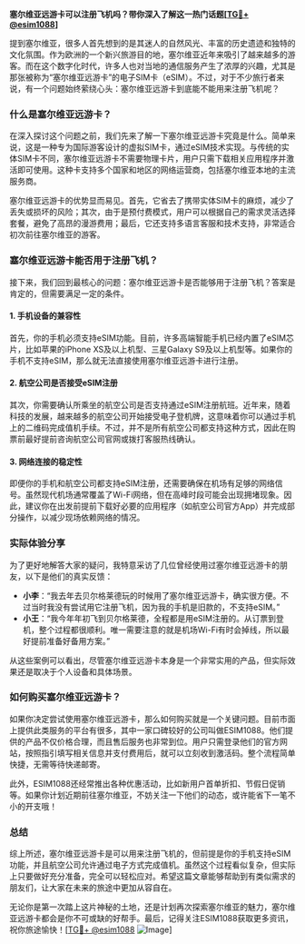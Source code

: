 **塞尔维亚远游卡可以注册飞机吗？带你深入了解这一热门话题[[TG💪+ @esim1088](https://t.me/s/esim1088)]**

提到塞尔维亚，很多人首先想到的是其迷人的自然风光、丰富的历史遗迹和独特的文化氛围。作为欧洲的一个新兴旅游目的地，塞尔维亚近年来吸引了越来越多的游客。而在这个数字化时代，许多人也对当地的通信服务产生了浓厚的兴趣，尤其是那张被称为“塞尔维亚远游卡”的电子SIM卡（eSIM）。不过，对于不少旅行者来说，有一个问题始终萦绕心头：塞尔维亚远游卡到底能不能用来注册飞机呢？

### 什么是塞尔维亚远游卡？

在深入探讨这个问题之前，我们先来了解一下塞尔维亚远游卡究竟是什么。简单来说，这是一种专为国际游客设计的虚拟SIM卡，通过eSIM技术实现。与传统的实体SIM卡不同，塞尔维亚远游卡不需要物理卡片，用户只需下载相关应用程序并激活即可使用。这种卡支持多个国家和地区的网络运营商，包括塞尔维亚本地的主流服务商。

塞尔维亚远游卡的优势显而易见。首先，它省去了携带实体SIM卡的麻烦，减少了丢失或损坏的风险；其次，由于是预付费模式，用户可以根据自己的需求灵活选择套餐，避免了高昂的漫游费用；最后，它还支持多语言客服和技术支持，非常适合初次前往塞尔维亚的游客。

### 塞尔维亚远游卡能否用于注册飞机？

接下来，我们回到最核心的问题：塞尔维亚远游卡是否能够用于注册飞机？答案是肯定的，但需要满足一定的条件。

#### 1. **手机设备的兼容性**
   首先，你的手机必须支持eSIM功能。目前，许多高端智能手机已经内置了eSIM芯片，比如苹果的iPhone XS及以上机型、三星Galaxy S9及以上机型等。如果你的手机不支持eSIM，那么就无法直接使用塞尔维亚远游卡进行注册。

#### 2. **航空公司是否接受eSIM注册**
   其次，你需要确认所乘坐的航空公司是否支持通过eSIM注册航班。近年来，随着科技的发展，越来越多的航空公司开始接受电子登机牌，这意味着你可以通过手机上的二维码完成值机手续。不过，并不是所有航空公司都支持这种方式，因此在购票前最好提前咨询航空公司官网或拨打客服热线确认。

#### 3. **网络连接的稳定性**
   即便你的手机和航空公司都支持eSIM注册，还需要确保在机场有足够的网络信号。虽然现代机场通常覆盖了Wi-Fi网络，但在高峰时段可能会出现拥堵现象。因此，建议你在出发前提前下载好必要的应用程序（如航空公司官方App）并完成部分操作，以减少现场依赖网络的情况。

### 实际体验分享

为了更好地解答大家的疑问，我特意采访了几位曾经使用过塞尔维亚远游卡的朋友，以下是他们的真实反馈：

- **小李**：“我去年去贝尔格莱德玩的时候用了塞尔维亚远游卡，确实很方便。不过当时我没有尝试用它注册飞机，因为我的手机是旧款的，不支持eSIM。”  
- **小王**：“我今年年初飞到贝尔格莱德，全程都是用eSIM注册的。从订票到登机，整个过程都很顺利。唯一需要注意的就是机场Wi-Fi有时会掉线，所以最好提前准备好备用方案。”

从这些案例可以看出，尽管塞尔维亚远游卡本身是一个非常实用的产品，但实际效果还是取决于个人设备和具体场景。

### 如何购买塞尔维亚远游卡？

如果你决定尝试使用塞尔维亚远游卡，那么如何购买就是一个关键问题。目前市面上提供此类服务的平台有很多，其中一家口碑较好的公司叫做ESIM1088。他们提供的产品不仅价格合理，而且售后服务也非常到位。用户只需登录他们的官方网站，按照指引填写相关信息并支付费用后，就可以立刻收到激活码。整个流程简单快捷，无需等待快递邮寄。

此外，ESIM1088还经常推出各种优惠活动，比如新用户首单折扣、节假日促销等。如果你计划近期前往塞尔维亚，不妨关注一下他们的动态，或许能省下一笔不小的开支哦！

### 总结

综上所述，塞尔维亚远游卡是可以用来注册飞机的，但前提是你的手机支持eSIM功能，并且航空公司允许通过电子方式完成值机。虽然这个过程看似复杂，但实际上只要做好充分准备，完全可以轻松应对。希望这篇文章能够帮助到有类似需求的朋友们，让大家在未来的旅途中更加从容自在。

无论你是第一次踏上这片神秘的土地，还是计划再次探索塞尔维亚的魅力，塞尔维亚远游卡都会是你不可或缺的好帮手。最后，记得关注ESIM1088获取更多资讯，祝你旅途愉快！[[TG💪+ @esim1088](https://t.me/s/esim1088) ![Image](https://i.postimg.cc/4NQfJmqS/Snipaste-2025-05-13-00-14-12.png)]